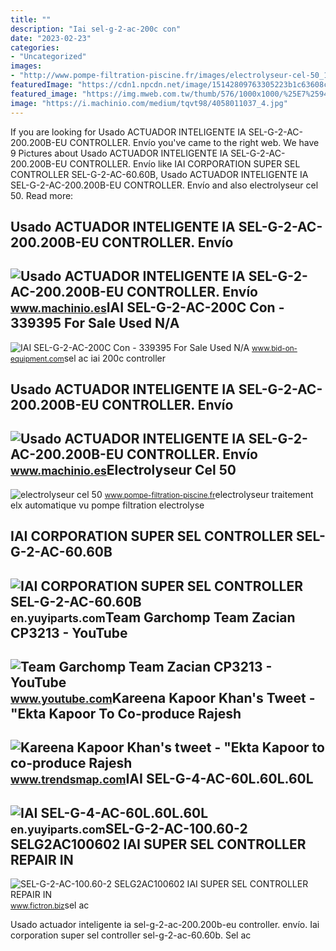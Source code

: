 ```yaml
---
title: ""
description: "Iai sel-g-2-ac-200c con"
date: "2023-02-23"
categories:
- "Uncategorized"
images:
- "http://www.pompe-filtration-piscine.fr/images/electrolyseur-cel-50_1.jpg"
featuredImage: "https://cdn1.npcdn.net/image/15142809763305223b1c63608c383a83e8b61b205e.jpg?md5id=9c58cf4d9f49eb265e8b7f6f8c8c2434&amp;new_width=1000&amp;new_height=1000&amp;w=-62170009200"
featured_image: "https://img.mweb.com.tw/thumb/576/1000x1000/%25E7%2594%25A2%25E5%2593%2581%25E4%25B8%258A%25E5%2582%25B3/I%25E9%2596%258B%25E9%25A0%25AD/IAI/iai-corporation-super-sel-controller-sel-g-2-ac-60.60b_1.jpg"
image: "https://i.machinio.com/medium/tqvt98/4058011037_4.jpg"
---
```


If you are looking for Usado ACTUADOR INTELIGENTE IA SEL-G-2-AC-200.200B-EU CONTROLLER. Envío you've came to the right web. We have 9 Pictures about Usado ACTUADOR INTELIGENTE IA SEL-G-2-AC-200.200B-EU CONTROLLER. Envío like IAI CORPORATION SUPER SEL CONTROLLER SEL-G-2-AC-60.60B, Usado ACTUADOR INTELIGENTE IA SEL-G-2-AC-200.200B-EU CONTROLLER. Envío and also electrolyseur cel 50. Read more:

Usado ACTUADOR INTELIGENTE IA SEL-G-2-AC-200.200B-EU CONTROLLER. Envío
----------------------------------------------------------------------

 ![Usado ACTUADOR INTELIGENTE IA SEL-G-2-AC-200.200B-EU CONTROLLER. Envío](https://i.machinio.com/medium/tqvt98/4058011037_4.jpg) <small>www.machinio.es</small>IAI SEL-G-2-AC-200C Con - 339395 For Sale Used N/A
--------------------------------------------------

 ![IAI SEL-G-2-AC-200C Con - 339395 For Sale Used N/A](https://images.bid-on-equipment.com/prod-images/339395-4.jpg) <small>www.bid-on-equipment.com</small>sel ac iai 200c controller

Usado ACTUADOR INTELIGENTE IA SEL-G-2-AC-200.200B-EU CONTROLLER. Envío
----------------------------------------------------------------------

 ![Usado ACTUADOR INTELIGENTE IA SEL-G-2-AC-200.200B-EU CONTROLLER. Envío](https://i.machinio.com/medium/tqvt98/4058011037_3.jpg) <small>www.machinio.es</small>Electrolyseur Cel 50
--------------------

 ![electrolyseur cel 50](http://www.pompe-filtration-piscine.fr/images/electrolyseur-cel-50_1.jpg) <small>www.pompe-filtration-piscine.fr</small>electrolyseur traitement elx automatique vu pompe filtration electrolyse

IAI CORPORATION SUPER SEL CONTROLLER SEL-G-2-AC-60.60B
------------------------------------------------------

 ![IAI CORPORATION SUPER SEL CONTROLLER SEL-G-2-AC-60.60B](https://img.mweb.com.tw/thumb/576/1000x1000/%25E7%2594%25A2%25E5%2593%2581%25E4%25B8%258A%25E5%2582%25B3/I%25E9%2596%258B%25E9%25A0%25AD/IAI/iai-corporation-super-sel-controller-sel-g-2-ac-60.60b_1.jpg) <small>en.yuyiparts.com</small>Team Garchomp Team Zacian CP3213 - YouTube
------------------------------------------

 ![Team Garchomp Team Zacian CP3213 - YouTube](https://i.ytimg.com/vi/HYLCwcE-Dgc/maxres2.jpg?sqp=-oaymwEoCIAKENAF8quKqQMcGADwAQH4AYwCgALgA4oCDAgAEAEYRSBHKGUwDw==&rs=AOn4CLC_ulBvmvqa2cf2uT56Qfk3FCYaDA) <small>www.youtube.com</small>Kareena Kapoor Khan's Tweet - "Ekta Kapoor To Co-produce Rajesh
---------------------------------------------------------------

 ![Kareena Kapoor Khan's tweet - "Ekta Kapoor to co-produce Rajesh](https://pbs.twimg.com/media/Fcyada8X0AANSFu.jpg) <small>www.trendsmap.com</small>IAI SEL-G-4-AC-60L.60L.60L
--------------------------

 ![IAI SEL-G-4-AC-60L.60L.60L](https://img.mweb.com.tw/thumb/576/1000x1000/%25E7%2594%25A2%25E5%2593%2581%25E4%25B8%258A%25E5%2582%25B3/I%25E9%2596%258B%25E9%25A0%25AD/IAI/iai-sel-g-4-ac-60l.60l.60l_1.jpg) <small>en.yuyiparts.com</small>SEL-G-2-AC-100.60-2 SELG2AC100602 IAI SUPER SEL CONTROLLER REPAIR IN
--------------------------------------------------------------------

 ![SEL-G-2-AC-100.60-2 SELG2AC100602 IAI SUPER SEL CONTROLLER REPAIR IN](https://cdn1.npcdn.net/image/15142809763305223b1c63608c383a83e8b61b205e.jpg?md5id=9c58cf4d9f49eb265e8b7f6f8c8c2434&new_width=1000&new_height=1000&w=-62170009200) <small>www.fictron.biz</small>sel ac

Usado actuador inteligente ia sel-g-2-ac-200.200b-eu controller. envío. Iai corporation super sel controller sel-g-2-ac-60.60b. Sel ac
